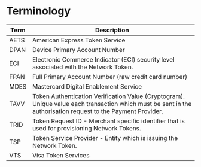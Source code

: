 # Terminology

| Term | Description                                                                                                                                                   |
| ---- | ------------------------------------------------------------------------------------------------------------------------------------------------------------- |
| AETS | American Express Token Service                                                                                                                                |
| DPAN | Device Primary Account Number                                                                                                                                 |
| ECI  | Electronic Commerce Indicator (ECI) security level associated with the Network Token.                                                                         |
| FPAN | Full Primary Account Number (raw credit card number)                                                                                                          |
| MDES | Mastercard Digital Enablement Service                                                                                                                         |
| TAVV | Token Authentication Verification Value (Cryptogram). Unique value each transaction which must be sent in the authorisation request to the Payment Provider.  |
| TRID | Token Request ID - Merchant specific identifier that is used for provisioning Network Tokens.                                                                 |
| TSP  | Token Service Provider - Entity which is issuing the Network Token.                                                                                           |
| VTS  | Visa Token Services                                                                                                                                           |
